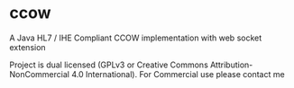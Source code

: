 # ccow
A Java HL7 / IHE Compliant CCOW implementation with web socket extension

Project is dual licensed (GPLv3 or Creative Commons Attribution-NonCommercial 4.0 International). For Commercial use please contact me